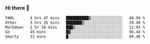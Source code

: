 ### Hi there 👋

<!--
**urzz/urzz** is a ✨ _special_ ✨ repository because its `README.md` (this file) appears on your GitHub profile.

Here are some ideas to get you started:

- 🔭 I’m currently working on ...
- 🌱 I’m currently learning ...
- 👯 I’m looking to collaborate on ...
- 🤔 I’m looking for help with ...
- 💬 Ask me about ...
- 📫 How to reach me: ...
- 😄 Pronouns: ...
- ⚡ Fun fact: ...
-->

<!--START_SECTION:waka-->

```txt
YAML       4 hrs 47 mins   ██████████▒░░░░░░░░░░░░░░   40.94 %
Other      3 hrs 26 mins   ███████▒░░░░░░░░░░░░░░░░░   29.40 %
Markdown   1 hr 30 mins    ███▒░░░░░░░░░░░░░░░░░░░░░   12.93 %
Go         45 mins         █▓░░░░░░░░░░░░░░░░░░░░░░░   06.44 %
Smarty     31 mins         █░░░░░░░░░░░░░░░░░░░░░░░░   04.48 %
```

<!--END_SECTION:waka-->
